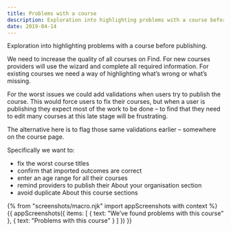 ```yaml
---
title: Problems with a course
description: Exploration into highlighting problems with a course before publishing.
date: 2019-04-14
---
```


Exploration into highlighting problems with a course before publishing.

We need to increase the quality of all courses on Find. For new courses providers will use the wizard and complete all required information. For existing courses we need a way of highlighting what’s wrong or what’s missing.

For the worst issues we could add validations when users try to publish the course. This would force users to fix their courses, but when a user is publishing they expect most of the work to be done – to find that they need to edit many courses at this late stage will be frustrating.

The alternative here is to flag those same validations earlier – somewhere on the course page.

Specifically we want to:

* fix the worst course titles
* confirm that imported outcomes are correct
* enter an age range for all their courses
* remind providers to publish their About your organisation section
* avoid duplicate About this course sections

{% from "screenshots/macro.njk" import appScreenshots with context %}
{{ appScreenshots({
  items: [
    { text: "We’ve found problems with this course" },
    { text: "Problems with this course" }
  ]
}) }}
